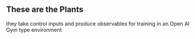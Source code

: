 ## These are the Plants

they take control inputs and produce observables for training in an Open AI Gym type environment
